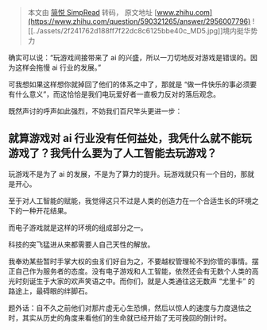 > 本文由 [简悦 SimpRead](http://ksria.com/simpread/) 转码， 原文地址 [www.zhihu.com](https://www.zhihu.com/question/590321265/answer/2956007796) ![[../assets/2f241762d188ff7f22dc8c6125bbe40c_MD5.jpg]]境内挺华势力​

确实可以说：“玩游戏间接带来了 ai 的兴盛，所以一刀切地反对游戏是错误的。因为这样会拖慢 ai 行业的发展。”

可我想如果这样想你就掉回了他们的体系之中了，那就是 “做一件快乐的事必须要有什么意义”，而这恰恰是我们电玩爱好者一直极力反对的落后观念。

既然声讨的呼声如此强烈，不妨我们百尺竿头更进一步：

就算游戏对 ai 行业没有任何益处，我凭什么就不能玩游戏了？我凭什么要为了人工智能去玩游戏？
----------------------------------------------

玩游戏不是为了 ai 的发展，不是为了算力的提升。玩游戏就只有一个目的，那就是开心。

至于对人工智能的赋能，我觉得这只不过是人类的创造力在一个合适生长的环境之下的一种开花结果。

而电子游戏就是这样的环境的组成部分之一。

科技的突飞猛进从来都需要人自己天性的解放。

我奉劝某些暂时手掌大权的虫豸们好自为之，不要越权管理轮不到你管的事情。摆正自己作为服务者的态度。没有电子游戏和人工智能，依然还会有无数个人类的高光时刻诞生于大家的欢声笑语之中。而你们，就是人类通往这无数声 “尤里卡” 的路途上，最碍眼的绊脚石。

题外话：自不久之前他们对那片虚无心生恐惧，然后以惊人的速度与力度退怯之时，其实从历史的角度来看他们的生命就已经开始了无可挽回的倒计时。